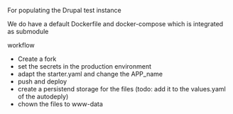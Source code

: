 For populating the Drupal test instance

We do have a default Dockerfile and docker-compose which is integrated as submodule

workflow
* Create a fork
* set the secrets in the production environment
* adapt the starter.yaml and change the APP_name
* push and deploy
* create a persistend storage for the files (todo: add it to the values.yaml of the autodeply)
* chown the files to www-data
